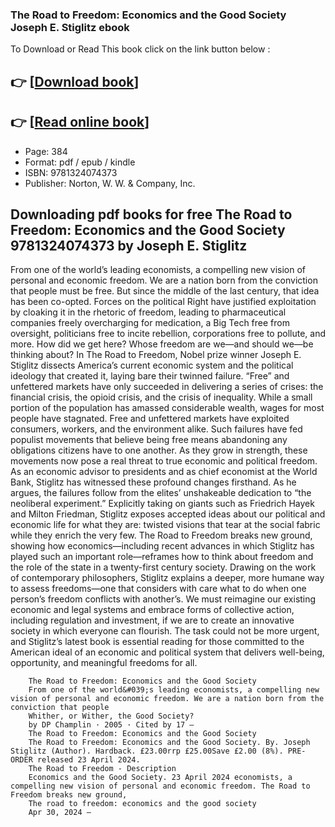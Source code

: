 ### The Road to Freedom: Economics and the Good Society Joseph E. Stiglitz ebook

To Download or Read This book click on the link button below :

## 👉  [**[Download book](http://get-pdfs.com/download.php?group=book&from=github.com&id=707447&lnk=1066 "Download book")**]

## 👉  [**[Read online book](http://get-pdfs.com/download.php?group=book&from=github.com&id=707447&lnk=1066 "Read online book")**]


* Page: 384
* Format: pdf / epub / kindle
* ISBN: 9781324074373
* Publisher: Norton, W. W. &amp; Company, Inc.



## Downloading pdf books for free The Road to Freedom: Economics and the Good Society 9781324074373 by Joseph E. Stiglitz



From one of the world’s leading economists, a compelling new vision of personal and economic freedom. We are a nation born from the conviction that people must be free. But since the middle of the last century, that idea has been co-opted. Forces on the political Right have justified exploitation by cloaking it in the rhetoric of freedom, leading to pharmaceutical companies freely overcharging for medication, a Big Tech free from oversight, politicians free to incite rebellion, corporations free to pollute, and more. How did we get here? Whose freedom are we—and should we—be thinking about? In The Road to Freedom, Nobel prize winner Joseph E. Stiglitz dissects America’s current economic system and the political ideology that created it, laying bare their twinned failure. “Free” and unfettered markets have only succeeded in delivering a series of crises: the financial crisis, the opioid crisis, and the crisis of inequality. While a small portion of the population has amassed considerable wealth, wages for most people have stagnated. Free and unfettered markets have exploited consumers, workers, and the environment alike. Such failures have fed populist movements that believe being free means abandoning any obligations citizens have to one another. As they grow in strength, these movements now pose a real threat to true economic and political freedom. As an economic advisor to presidents and as chief economist at the World Bank, Stiglitz has witnessed these profound changes firsthand. As he argues, the failures follow from the elites’ unshakeable dedication to “the neoliberal experiment.” Explicitly taking on giants such as Friedrich Hayek and Milton Friedman, Stiglitz exposes accepted ideas about our political and economic life for what they are: twisted visions that tear at the social fabric while they enrich the very few. The Road to Freedom breaks new ground, showing how economics—including recent advances in which Stiglitz has played such an important role—reframes how to think about freedom and the role of the state in a twenty-first century society. Drawing on the work of contemporary philosophers, Stiglitz explains a deeper, more humane way to assess freedoms—one that considers with care what to do when one person’s freedom conflicts with another’s. We must reimagine our existing economic and legal systems and embrace forms of collective action, including regulation and investment, if we are to create an innovative society in which everyone can flourish. The task could not be more urgent, and Stiglitz’s latest book is essential reading for those committed to the American ideal of an economic and political system that delivers well-being, opportunity, and meaningful freedoms for all.


        The Road to Freedom: Economics and the Good Society
        From one of the world&#039;s leading economists, a compelling new vision of personal and economic freedom. We are a nation born from the conviction that people 
        Whither, or Wither, the Good Society?
        by DP Champlin · 2005 · Cited by 17 —
        The Road to Freedom: Economics and the Good Society
        The Road to Freedom: Economics and the Good Society. By. Joseph Stiglitz (Author). Hardback. £23.00rrp £25.00Save £2.00 (8%). PRE-ORDER released 23 April 2024.
        The Road to Freedom - Description
        Economics and the Good Society. 23 April 2024 economists, a compelling new vision of personal and economic freedom. The Road to Freedom breaks new ground, 
        The road to freedom: economics and the good society
        Apr 30, 2024 —
    




